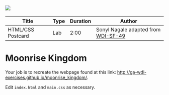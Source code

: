 
# ![](https://ga-dash.s3.amazonaws.com/production/assets/logo-9f88ae6c9c3871690e33280fcf557f33.png)

| Title | Type | Duration | Author |
| -- | -- | -- | -- |
| HTML/CSS Postcard | Lab | 2:00 | Sonyl Nagale adapted from [WDI-SF-49](https://git.generalassemb.ly/sf-wdi-49/mockup-html-css-lab) |


# Moonrise Kingdom

Your job is to recreate the webpage found at this link: http://ga-wdi-exercises.github.io/moonrise_kingdom/.

Edit `index.html` and `main.css` as necessary.

